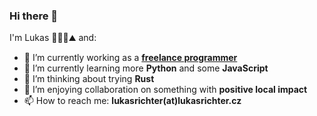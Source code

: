 ### Hi there 👋

I'm Lukas 🧍‍♂️🌳⛰️ and:
- 🔭 I’m currently working as a [**freelance programmer**](https://www.lukasrichter.cz/)
- 🌱 I’m currently learning more **Python** and some **JavaScript**
- 🤔 I’m thinking about trying **Rust**
- 👯 I’m enjoying collaboration on something with **positive local impact**
- 📫 How to reach me: **lukasrichter(at)lukasrichter.cz**
